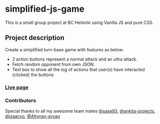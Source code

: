 # simplified-js-game

This is a small group project at BC Helsinki using Vanilla JS and pure CSS.

## Project description
Create a simplified turn-base game with features as below:
* 2 action buttons represent a normal attack and an ultra attack.
* Fetch random opponent from own JSON.
* Text box to show all the log of actions that user(s) have interacted (clicked) the buttons

### [Live page](https://tna007.github.io/simplified-js-game/FINAL/indexF.html)

### Contributors
Special thanks to all my awesome team mates [@sase93](https://github.com/sase93), [@ankita-projects](https://github.com/ankita-projects), [@izaacyo](https://github.com/izaacyo), [@Altynay-ayyao](https://github.com/Altynay-ayyao)
